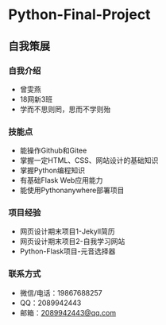 # Python-Final-Project
## 自我策展
### 自我介绍
* 曾雯燕
* 18网新3班
* 学而不思则罔，思而不学则殆
### 技能点
* 能操作Github和Gitee
* 掌握一定HTML、CSS、网站设计的基础知识
* 掌握Python编程知识
* 有基础Flask Web应用能力
* 能使用Pythonanywhere部署项目
### 项目经验
* 网页设计期末项目1-Jekyll简历
* 网页设计期末项目2-自我学习网站
* Python-Flask项目-元音选择器
### 联系方式
* 微信/电话：19867688257
* QQ：2089942443
* 邮箱：2089942443@qq.com
